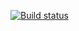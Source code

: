 [![Build status](https://ci.appveyor.com/api/projects/status/omg0wtm4ymo7gpmo?svg=true)](https://ci.appveyor.com/project/osyualex/apitest)
